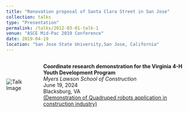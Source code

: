 ```yaml
---
title: "Renovation proposal of Santa Clara Street in San Jose"
collection: talks
type: "Presentation"
permalink: /talks/2012-03-01-talk-1
venue: "ASCE Mid-Pac 2019 Conference"
date: 2019-04-19
location: "San Jose State University,San Jose, California"
---
```



<div style="display: flex; align-items: center;">
  <div style="flex: 1;">
    <img src="robot.png" alt="Talk Image" style="max-width: 100px; margin-right: 20px;">
  </div>
  <div style="flex: 4;">
    <p>
      <strong>Coordinate research demonstration for the Virginia 4-H Youth Development Program</strong><br>
      <em>Myers Lawson School of Construction</em><br>
      June 19, 2024<br>
      Blacksburg, VA<br>
      <a href="https://drive.google.com/drive/folders/1A_uF7sRGtARoZkdHRKeVb8fSCJPWZcCD?usp=sharing">(Demonstration of Quadruped robots application in construction industry)</a>
    </p>
  </div>
</div>
